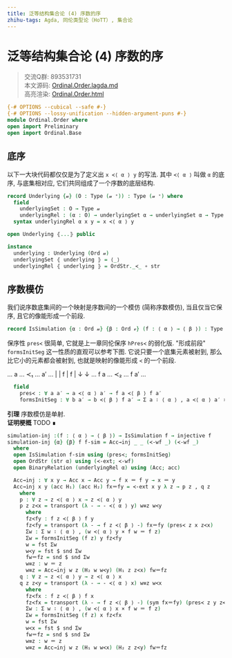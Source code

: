 ```yaml
---
title: 泛等结构集合论 (4) 序数的序
zhihu-tags: Agda, 同伦类型论（HoTT）, 集合论
---
```


# 泛等结构集合论 (4) 序数的序

> 交流Q群: 893531731  
> 本文源码: [Ordinal.Order.lagda.md](https://github.com/choukh/USST/blob/main/src/Ord/Order.lagda.md)  
> 高亮渲染: [Ordinal.Order.html](https://choukh.github.io/USST/Ord.Order.html)  

```agda
{-# OPTIONS --cubical --safe #-}
{-# OPTIONS --lossy-unification --hidden-argument-puns #-}
module Ordinal.Order where
open import Preliminary
open import Ordinal.Base
```

## 底序

以下一大块代码都仅仅是为了定义出 `x ≺⟨ α ⟩ y` 的写法. 其中 `≺⟨ α ⟩` 叫做 `α` 的底序, 与底集相对应, 它们共同组成了一个序数的底层结构.

```agda
record Underlying {𝓊} (O : Type (𝓊 ⁺)) : Type (𝓊 ⁺) where
  field
    underlyingSet : O → Type 𝓊
    underlyingRel : (α : O) → underlyingSet α → underlyingSet α → Type 𝓊
  syntax underlyingRel α x y = x ≺⟨ α ⟩ y

open Underlying ⦃...⦄ public

instance
  underlying : Underlying (Ord 𝓊)
  underlyingSet ⦃ underlying ⦄ = ⟨_⟩
  underlyingRel ⦃ underlying ⦄ = OrdStr._≺_ ∘ str
```

## 序数模仿

我们说序数底集间的一个映射是序数间的一个模仿 (简称序数模仿), 当且仅当它保序, 且它的像能形成一个前段.

```agda
record IsSimulation {α : Ord 𝓊} {β : Ord 𝓋} (f : ⟨ α ⟩ → ⟨ β ⟩) : Type (𝓊 ⊔ 𝓋) where
```

保序性 `pres≺` 很简单, 它就是上一章同伦保序 `hPres≺` 的弱化版. "形成前段" `formsInitSeg` 这一性质的直观可以参考下图. 它说只要一个底集元素被射到, 那么比它小的元素都会被射到, 也就是映射的像能形成 `≺` 的一个前段.

... a   ... ≺₁ ... a′  ...
    |              |
  f |            f |
    ↓              ↓
... f a ... ≺₂ ... f a′ ...

```agda
  field
    pres≺ : ∀ a a′ → a ≺⟨ α ⟩ a′ → f a ≺⟨ β ⟩ f a′
    formsInitSeg : ∀ b a′ → b ≺⟨ β ⟩ f a′ → Σ a ∶ ⟨ α ⟩ , a ≺⟨ α ⟩ a′ × f a ＝ b
```

**引理** 序数模仿是单射.  
**证明梗概** TODO ∎

```agda
simulation-inj :(f : ⟨ α ⟩ → ⟨ β ⟩) → IsSimulation f → injective f
simulation-inj {α} {β} f f-sim = Acc→inj _ _ (≺-wf _) (≺-wf _)
  where
  open IsSimulation f-sim using (pres≺; formsInitSeg)
  open OrdStr (str α) using (≺-ext; ≺-wf)
  open BinaryRelation (underlyingRel α) using (Acc; acc)

  Acc→inj : ∀ x y → Acc x → Acc y → f x ＝ f y → x ＝ y
  Acc→inj x y (acc H₁) (acc H₂) fx＝fy = ≺-ext x y λ z → p z , q z
    where
    p : ∀ z → z ≺⟨ α ⟩ x → z ≺⟨ α ⟩ y
    p z z≺x = transport (λ - → - ≺⟨ α ⟩ y) w≡z w≺y
      where
      fz≺fy : f z ≺⟨ β ⟩ f y
      fz≺fy = transport (λ - → f z ≺⟨ β ⟩ -) fx＝fy (pres≺ z x z≺x)
      Σw : Σ w ∶ ⟨ α ⟩ , (w ≺⟨ α ⟩ y × f w ＝ f z)
      Σw = formsInitSeg (f z) y fz≺fy
      w = fst Σw
      w≺y = fst $ snd Σw
      fw＝fz = snd $ snd Σw
      w≡z : w ＝ z
      w≡z = Acc→inj w z (H₂ w w≺y) (H₁ z z≺x) fw＝fz
    q : ∀ z → z ≺⟨ α ⟩ y → z ≺⟨ α ⟩ x
    q z z≺y = transport (λ - → - ≺⟨ α ⟩ x) w≡z w≺x
      where
      fz≺fx : f z ≺⟨ β ⟩ f x
      fz≺fx = transport (λ - → f z ≺⟨ β ⟩ -) (sym fx＝fy) (pres≺ z y z≺y)
      Σw : Σ w ∶ ⟨ α ⟩ , (w ≺⟨ α ⟩ x × f w ＝ f z)
      Σw = formsInitSeg (f z) x fz≺fx
      w = fst Σw
      w≺x = fst $ snd Σw
      fw＝fz = snd $ snd Σw
      w≡z : w ＝ z
      w≡z = Acc→inj w z (H₁ w w≺x) (H₂ z z≺y) fw＝fz
```
